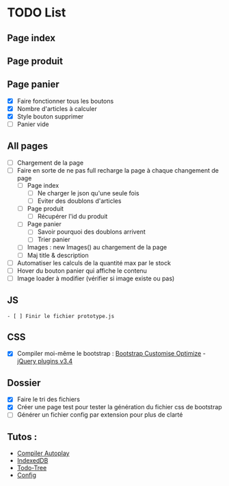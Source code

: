# TODO List

## Page index

## Page produit

## Page panier
  - [x] Faire fonctionner tous les boutons
  - [x] Nombre d'articles à calculer 
  - [x] Style bouton supprimer
  - [ ] Panier vide

## All pages
  - [ ] Chargement de la page
  - [ ] Faire en sorte de ne pas full recharge la page à chaque changement de page
    - [ ] Page index
      - [ ] Ne charger le json qu'une seule fois
      - [ ] Eviter des doublons d'articles
    - [ ] Page produit
      - [ ] Récupérer l'id du produit
    - [ ] Page panier
      - [ ] Savoir pourquoi des doublons arrivent
      - [ ] Trier panier
    - [ ] Images : new Images() au chargement de la page
    - [ ] Maj title & description
  - [ ] Automatiser les calculs de la quantité max par le stock
  - [ ] Hover du bouton panier qui affiche le contenu
  - [ ] Image loader à modifier (vérifier si image existe ou pas)

## JS
    - [ ] Finir le fichier prototype.js

## CSS
  - [x] Compiler moi-même le bootstrap : [Bootstrap Customise Optimize](https://getbootstrap.com/docs/5.0/customize/optimize/) - [jQuery plugins v3.4](https://getbootstrap.com/docs/3.4/customize/)

## Dossier
  - [x] Faire le tri des fichiers
  - [x] Créer une page test pour tester la génération du fichier css de bootstrap
  - [ ] Générer un fichier config par extension pour plus de clarté

## Tutos :
- [Compiler Autoplay](https://grafikart.fr/tutoriels/tp-php-request-1167#autoplay)
- [IndexedDB](https://www.ionos.fr/digitalguide/sites-internet/developpement-web/indexeddb/)
- [Todo-Tree](https://github.com/Gruntfuggly/todo-tree#markdown-support)
- [Config](https://code.visualstudio.com/docs/languages/markdown)